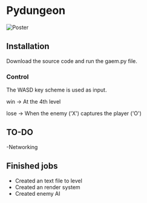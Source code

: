 # Pydungeon

![Poster](https://github.com/beppvis/PyDungeon/assets/67070783/55185449-e7da-4609-a776-e7c73628e458)



## Installation
Download the source code and run the gaem.py file.
### Control
The WASD key scheme is used as input.

win -> At the 4th level

lose -> When the enemy ('X') captures the player ('O')


## TO-DO
-Networking

## Finished jobs
- Created an text file to level
- Created an render system
- Created enemy AI
